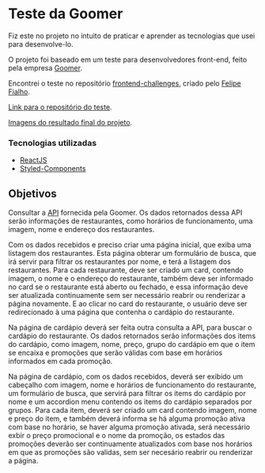 # Teste da Goomer

Fiz este no projeto no intuito de praticar e aprender as tecnologias que usei para desenvolve-lo.

O projeto foi baseado em um teste para desenvolvedores front-end, feito pela empresa [Goomer](https://goomer.com.br/).

Encontrei o teste no repositório [frontend-challenges](https://github.com/felipefialho/frontend-challenges), criado pelo [Felipe Fialho](https://github.com/felipefialho).

[Link para o repositório do teste](https://github.com/goomerdev/job-dev-frontend-interview).

[Imagens do resultado final do projeto](https://github.com/rubensbatista98/teste-goomer/blob/master/layouts).

### Tecnologias utilizadas

- [ReactJS](https://pt-br.reactjs.org/)
- [Styled-Components](https://styled-components.com/)

## Objetivos

Consultar a [API](https://challange.goomer.com.br/restaurants) fornecida pela Goomer. Os dados retornados dessa API serão informações de restaurantes, como horários de funcionamento, uma imagem, nome e endereço dos restaurantes.

Com os dados recebidos e preciso criar uma página inicial, que exiba uma listagem dos restaurantes. Esta página obterar um formulário de busca, que irá servir para filtrar os restaurantes por nome, e terá a listagem dos restaurantes. Para cada restaurante, deve ser criado um card, contendo imagem, o nome e o endereço do restaurante, também deve ser informado no card se o restaurante está aberto ou fechado, e essa informação deve ser atualizada continuamente sem ser necessário reabrir ou renderizar a página novamente. E ao clicar no card do restaurante, o usuário deve ser redirecionado à uma página que contenha o cardápio do restaurante.

Na página de cardápio deverá ser feita outra consulta a API, para buscar o cardápio do restaurante. Os dados retornados serão informações dos items do cardápio, como imagem, nome, preço, grupo do cardápio em que o item se encaixa e promoções que serão válidas com base em horários informados em cada promoção.

Na página de cardápio, com os dados recebidos, deverá ser exibido um cabeçalho com imagem, nome e horários de funcionamento do restaurante, um formulário de busca, que servirá para filtrar os items do cardápio por nome e um accordion menu contendo os items do cardápio separados por grupos. Para cada item, deverá ser criado um card contendo imagem, nome e preço do item, e também deverá informa se há alguma promoção ativa com base no horário, se haver alguma promoção ativada, será necessário exbir o preço promocional e o nome da promoção, os estados das promoções deverão ser continuamente atualizados com base nos horários em que as promoções são validas, sem ser necesário reabrir ou renderizar a página.
